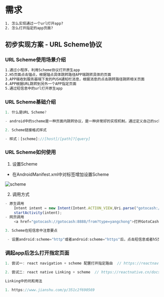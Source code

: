 # 需求

```html
1. 怎么实现通过一个url打开app?
2. 怎么打开指定的app页面?
```

## 初步实现方案 - URL Scheme协议

### URL Scheme使用场景介绍

```html
1.通过小程序，利用Scheme协议打开原生app
2.H5页面点击锚点，根据锚点具体跳转路径APP端跳转具体的页面
3.APP端收到服务器端下发的PUSH通知栏消息，根据消息的点击跳转路径跳转相关页面
4.APP根据URL跳转到另外一个APP指定页面
5.通过短信息中的url打开原生app
```

### URL Scheme基础介绍

```javascript
1. 什么是URL Scheme?

- android中的scheme是一种页面内跳转协议，是一种非常好的实现机制，通过定义自己的scheme协议，可以非常方便跳转app中的各个页面

2. Scheme链接格式样式

- 样式：[scheme]://[host]/[path]?[query]
```

### URL Scheme如何使用

1. 设置Scheme

- 在AndroidManifest.xml中对标签增加设置Scheme

![scheme](https://gitlab2018.com/caiqingfeng/res/raw/master/font/zym/share/scheme_and.jpg)

2. 调用方式

```javascript
- 原生调用
    Intent intent = new Intent(Intent.ACTION_VIEW,Uri.parse("gotocash://gotocash:8888/from?type=yangchong"));
    startActivity(intent);
- 网页调用
    <a href="gotocash://gotocash:8888/from?type=yangchong">打开GotoCash app</a>

3. Scheme在短信息中注意要点

 - 设置android:scheme="http"或者android:scheme="https"后，点击短信息或者h5页面，发现没有跳到指定的页面，反而打开的是网页链接。
```

### 调起app后怎么打开指定页面

```javascript
1. 尝试一: react navigation + scheme 配置打开指定路由  // https://reactnavigation.org/docs/en/next/deep-linking.html#uri-prefix

2. 尝试二: react native Linking + scheme  // https://reactnative.cn/docs/linking/#docsNav   

Linking中的坑和用法

1. https://www.jianshu.com/p/351c2f690569
```
